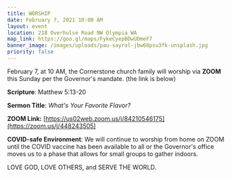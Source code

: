 ```yaml
---
title: WORSHIP
date: February 7, 2021 10:00 AM
layout: event
location: 218 Overhulse Road NW Olympia WA
map_link: https://goo.gl/maps/FykeCyepBDwUDmeF7
banner_image: /images/uploads/pau-sayrol-jbw68psu3fk-unsplash.jpg
priority: false
---
```

February 7, at 10 AM, the Cornerstone church family will worship via **ZOOM** this Sunday per the Governor's mandate. (the link is below)

**Scripture**: Matthew 5:13-20

**Sermon Title**:  *What's Your Favorite Flavor?*

**ZOOM Link:** [https://us02web.zoom.us/j/84210546175](https://zoom.us/j/448243505)

**COVID-safe Environment**: We will continue to worship from home on ZOOM until the COVID vaccine has been available to all or the Governor's office moves us to a phase that allows for small groups to gather indoors.

LOVE GOD, LOVE OTHERS, and SERVE THE WORLD.